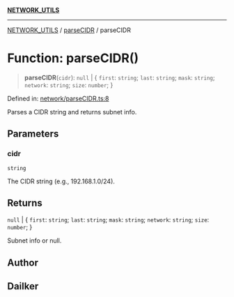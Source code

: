 [**NETWORK_UTILS**](../../README.md)

***

[NETWORK_UTILS](../../README.md) / [parseCIDR](../README.md) / parseCIDR

# Function: parseCIDR()

> **parseCIDR**(`cidr`): `null` \| \{ `first`: `string`; `last`: `string`; `mask`: `string`; `network`: `string`; `size`: `number`; \}

Defined in: [network/parseCIDR.ts:8](https://github.com/dailker/everyutil/blob/26e2bb73429918cf0d08899e9efd90b82a42c92e/src/network/parseCIDR.ts#L8)

Parses a CIDR string and returns subnet info.

## Parameters

### cidr

`string`

The CIDR string (e.g., 192.168.1.0/24).

## Returns

`null` \| \{ `first`: `string`; `last`: `string`; `mask`: `string`; `network`: `string`; `size`: `number`; \}

Subnet info or null.

## Author

## Dailker
